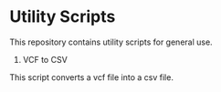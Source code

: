 # Utility Scripts

This repository contains utility scripts for general use.
1. VCF to CSV

  This script converts a vcf file into a csv file.
